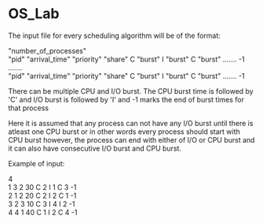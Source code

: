 # OS_Lab

The input file for every scheduling algorithm will be of the format:

"number_of_processes" </br>
"pid"  "arrival_time"   "priority"  "share" C "burst" I "burst"  C "burst" .......  -1 </br>
.......</br>
"pid"  "arrival_time"   "priority"  "share" C "burst" I "burst"  C "burst" .......  -1


There can be multiple CPU and I/O burst. The CPU burst time is followed by 'C' and I/O burst is followed by 'I' and -1 marks the end of burst times for that process

Here it is assumed that any process can not have any I/O burst until there is atleast one CPU burst or in other words every process should start with CPU burst
however, the process can end with either of I/O or CPU burst and it can also have consecutive I/O burst and CPU burst.

Example of input:

4</br>
1 3 2 30 C 2 I 1 C 3 -1</br>
2 1 2 20 C 2 I 2 C 1 -1</br>
3 2 3 10 C 3 I 4 I 2 -1</br>
4 4 1 40 C 1 I 2 C 4 -1</br>

